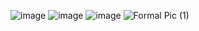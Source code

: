 ![image](https://github.com/nthnlgmz/imgs/assets/143614589/230d8ece-7a8c-4df0-b9ae-34b321131918)
![image](https://github.com/nthnlgmz/imgs/assets/143614589/b5d037e6-9932-476f-916e-413ae127b5ae)
![image](https://github.com/nthnlgmz/imgs/assets/143614589/c52f3a42-2ac3-42b0-b333-4fc8b1da1a33)
![Formal Pic (1)](https://github.com/nthnlgmz/imgs/assets/143614589/04e0176e-202e-4d3d-be14-d5708d5bed68)

